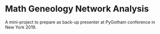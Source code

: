 # Math Geneology Network Analysis

A mini-project to prepare as back-up presenter at PyGotham conference in New York 2019. 

